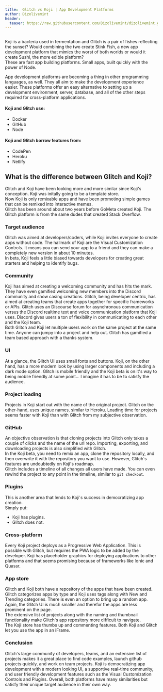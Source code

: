 ```yaml
---
title:  Glitch vs Koji | App Development Platforms
author: Dizolivemint
header:
  teaser: https://raw.githubusercontent.com/Dizolivemint/dizolivemint.github.io/master/assets/images/react-template-image-02.jpg
---
```

## 
Koji is a bacteria used in fermentation and Glitch is a pair of fishes reflecting the sunset? Would combining the two create Stink Fish, a new app development platform that mimics the worst of both worlds or would it create Sushi, the more edible platform?  
These are fast app building platforms. Small apps, built quickly with the power of Node.

App development platforms are becoming a thing in other programming languages, as well. They all aim to make the development experience easier. 
These platforms offer an easy alternative to setting up a development environment, server, database, and all of the other steps required for cross-platform applications.  

#### Koji and Glitch use:
* Docker
* GitHub
* Node

#### Koji and Glitch borrow features from:
* CodePen
* Heroku
* Netlify

## What is the difference between Glitch and Koji?
Glitch and Koji have been looking more and more similar since Koji's conception. Koji was initally going to be a template store.  
Now Koji is only remixable apps and have been promoting simple games that can be remixed into interactive memes.  
Glitch has been around about two years before GoMeta created Koji. The Glitch platform is from the same dudes that created Stack Overflow.  

### Target audience
Glitch was aimed at developers/coders, while Koji invites everyone to create apps without code.
The hallmark of Koji are the Visual Customization Controls. It means you can send your app to a friend and they can make a completely new version in about 10 minutes.  
In beta, Koji feels a little biased towards developers for creating great starters and helping to identify bugs.

### Community
Koji has aimed at creating a welcoming community and has hits the mark. They have even gamified welcoming new members into the Discord community and show casing creations. 
Glitch, being developer centric, has aimed at creating teams that create apps together for specific frameworks or APIs. Glitch uses an Discourse forum for asynchronous communication versus the Discord realtime text and voice communication platform that Koji uses. Discord gives users a ton of flexibility in communicating to each other and the Koji team.  
Both Glitch and Koji let multiple users work on the same project at the same time. Anyone can jumpy into a project and help out. Glitch has gamified a team based approach with a thanks system.

### UI
At a glance, the Glitch UI uses small fonts and buttons. Koji, on the other hand, has a more modern look by using larger components and including a dark mode option. 
Glitch is mobile friendly and the Koji beta is on it's way to being mobile friendly at some point... I imagine it has to be to satisfy the audience.  

### Project loading
Projects in Koji start out with the name of the original project. Glitch on the other-hand, uses unique names, similar to Heroku.
Loading time for projects seems faster with Koji than with Glitch from my subjective observation. 

### GitHub
An objective observation is that cloning projects into Glitch only takes a couple of clicks and the name of the url repo. Importing, exporting, and downloading projects is also simplified with Glitch.  
In the Koji beta, you need to remix an app, clone the repository locally, and then overwrite it with the repository you want to use. However, Glitch's features are undoubtedly on Koji's roadmap.  
Glitch includes a timeline of all changes all users have made. You can even rewind the project to any point in the timeline, similar to ```git checkout```.


### Plugins
This is another area that lends to Koji's success in democratizing app creation.  
Simply put:
* Koji has plugins.
* Glitch does not.


### Cross-platform
Every Koji project deploys as a Progressive Web Application. This is possible with Glitch, but requires the PWA logic to be added by the developer. 
Koji has placeholder graphics for deploying applications to other platforms and that seems promising because of frameworks like Ionic and Quasar.


### App store
Glitch and Koji both have a repository of the apps that have been created. Glitch categorizes apps by type and Koji uses tags along with New and Trending categories. There is even an option to bring up a random app. Again, the Glitch UI is much smaller and therefor the apps are less prominent on the page.  
The extensive list of projects along with the naming and thumbnail functionality make Glitch's app repository more difficult to navigate.   
The Koji store has thumbs up and commenting features. Both Koji and Glitch let you use the app in an iFrame. 

### Conclusion
Glitch's large community of developers, teams, and an extensive list of projects makes it a great place to find code examples, launch github projects quickly, and work on team projects.
Koji is democratizing app development with a modern looking UI, a supportive real-time community, and user friendly development features such as the Visual Customization Controls and Plugins.
Overall, both platforms have many similarities but satisfy their unique target audience in their own way.


